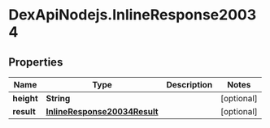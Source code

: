 # DexApiNodejs.InlineResponse20034

## Properties

Name | Type | Description | Notes
------------ | ------------- | ------------- | -------------
**height** | **String** |  | [optional] 
**result** | [**InlineResponse20034Result**](InlineResponse20034Result.md) |  | [optional] 


